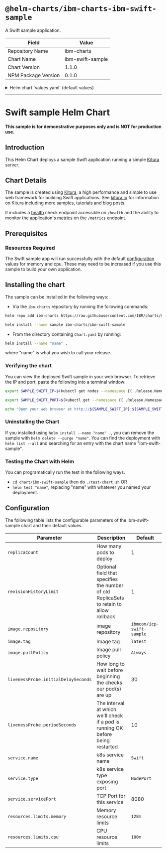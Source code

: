 # `@helm-charts/ibm-charts-ibm-swift-sample`

A Swift sample application.

| Field               | Value            |
| ------------------- | ---------------- |
| Repository Name     | ibm-charts       |
| Chart Name          | ibm-swift-sample |
| Chart Version       | 1.1.0            |
| NPM Package Version | 0.1.0            |

<details>

<summary>Helm chart `values.yaml` (default values)</summary>

```yaml
# This is a YAML-formatted file.
# Declare variables to be passed into your templates.
replicaCount: 1
revisionHistoryLimit: 1
image:
  repository: ibmcom/icp-swift-sample
  tag: latest
  pullPolicy: Always
  resources:
    requests:
      cpu: 200m
      memory: 300Mi
livenessProbe:
  initialDelaySeconds: 30
  periodSeconds: 10
service:
  name: Swift
  type: NodePort
  servicePort: 8080
hpa:
  enabled: false
  minReplicas: 1
  maxReplicas: 2
  metrics:
    cpu:
      targetAverageUtilization: 100m
arch:
  amd64: '3 - Most preferred'
  s390x: '2 - No preference'
```

</details>

---

# Swift sample Helm Chart

#### This sample is for demonstrative purposes only and is NOT for production use.

## Introduction

This Helm Chart deploys a sample Swift application running a simple [Kitura](https://github.com/IBM-Swift/Kitura) server.

## Chart Details

The sample is created using [Kitura](https://github.com/IBM-Swift/Kitura), a high performance and simple to use web framework for building Swift applications. See [kitura.io](https://kitura.io) for information on Kitura including more samples, tutorials and blog posts.

It includes a [health](https://github.com/IBM-Swift/Health) check endpoint accessible on `/health` and the ability to monitor the application's [metrics](https://github.com/RuntimeTools/SwiftMetrics) on the `/metrics` endpoint.

## Prerequisites

### Resources Required

The Swift sample app will run successfully with the default [configuration](#Configuration) values for memory and cpu. These may need to be increased if you use this sample to build your own application.

## Installing the chart

The sample can be installed in the following ways:

- Via the `ibm-charts` repository by running the following commands:

```bash
helm repo add ibm-charts https://raw.githubusercontent.com/IBM/charts/master/repo/stable/
```

```bash
helm install --name sample ibm-charts/ibm-swift-sample
```

- From the directory containing `Chart.yaml` by running:

```bash
helm install --name "name" .
```

where "name" is what you wish to call your release.

### Verifying the chart

You can view the deployed Swift sample in your web browser. To retrieve the IP and port, paste the following into a terminal window:

```bash
export SAMPLE_SWIFT_IP=$(kubectl get nodes --namespace {{ .Release.Namespace }} -o jsonpath="{.items[0].status.addresses[0].address}")
```

```bash
export SAMPLE_SWIFT_PORT=$(kubectl get --namespace {{ .Release.Namespace }} -o jsonpath="{.spec.ports[0].nodePort}" services {{ template "fullname" . }})
```

```bash
echo "Open your web browser at http://${SAMPLE_SWIFT_IP}:${SAMPLE_SWIFT_PORT} to view the sample."
```

### Uninstalling the Chart

If you installed using `helm install --name "name" .`, you can remove the sample with `helm delete --purge "name"`. You can find the deployment with `helm list --all` and searching for an entry with the chart name "ibm-swift-sample".

### Testing the Chart with Helm

You can programatically run the test in the following ways.

- `cd chart/ibm-swift-sample` then do `./test-chart.sh` OR
- `helm test "name"`, replacing "name" with whatever you named your deployment.

## Configuration

The following table lists the configurable parameters of the ibm-swift-sample chart and their default values.

| Parameter                           | Description                                                                             | Default                   |
| ----------------------------------- | --------------------------------------------------------------------------------------- | ------------------------- |
| `replicaCount`                      | How many pods to deploy                                                                 | 1                         |
| `revisionHistoryLimit`              | Optional field that specifies the number of old ReplicaSets to retain to allow rollback | 1                         |
| `image.repository`                  | image repository                                                                        | `ibmcom/icp-swift-sample` |
| `image.tag`                         | Image tag                                                                               | `latest`                  |
| `image.pullPolicy`                  | Image pull policy                                                                       | `Always`                  |
| `livenessProbe.initialDelaySeconds` | How long to wait before beginning the checks our pod(s) are up                          | 30                        |
| `livenessProbe.periodSeconds`       | The interval at which we'll check if a pod is running OK before being restarted         | 10                        |
| `service.name`                      | k8s service name                                                                        | `Swift`                   |
| `service.type`                      | k8s service type exposing port                                                          | `NodePort`                |
| `service.servicePort`               | TCP Port for this service                                                               | 8080                      |
| `resources.limits.memory`           | Memory resource limits                                                                  | `128m`                    |
| `resources.limits.cpu`              | CPU resource limits                                                                     | `100m`                    |
